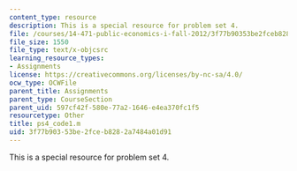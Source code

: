 ```yaml
---
content_type: resource
description: This is a special resource for problem set 4.
file: /courses/14-471-public-economics-i-fall-2012/3f77b90353be2fceb8282a7484a01d91_ps4_code1.m
file_size: 1550
file_type: text/x-objcsrc
learning_resource_types:
- Assignments
license: https://creativecommons.org/licenses/by-nc-sa/4.0/
ocw_type: OCWFile
parent_title: Assignments
parent_type: CourseSection
parent_uid: 597cf42f-580e-77a2-1646-e4ea370fc1f5
resourcetype: Other
title: ps4_code1.m
uid: 3f77b903-53be-2fce-b828-2a7484a01d91
---
```

This is a special resource for problem set 4.